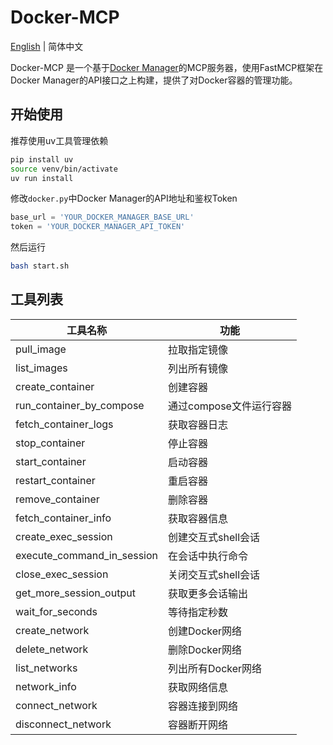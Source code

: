 # Docker-MCP

[English](README.md) | 简体中文

Docker-MCP 是一个基于[Docker Manager](https://github.com/DullJZ/docker-manager)的MCP服务器，使用FastMCP框架在Docker Manager的API接口之上构建，提供了对Docker容器的管理功能。

## 开始使用

推荐使用uv工具管理依赖

```bash
pip install uv
source venv/bin/activate
uv run install
```

修改`docker.py`中Docker Manager的API地址和鉴权Token

```python
base_url = 'YOUR_DOCKER_MANAGER_BASE_URL'
token = 'YOUR_DOCKER_MANAGER_API_TOKEN'
```

然后运行

```bash
bash start.sh
```

## 工具列表

| 工具名称 | 功能 |
| -------- | ---- |
| pull_image | 拉取指定镜像 |
| list_images | 列出所有镜像 |
| create_container | 创建容器 |
| run_container_by_compose | 通过compose文件运行容器 |
| fetch_container_logs | 获取容器日志 |
| stop_container | 停止容器 |
| start_container | 启动容器 |
| restart_container | 重启容器 |
| remove_container | 删除容器 |
| fetch_container_info | 获取容器信息 |
| create_exec_session | 创建交互式shell会话 |
| execute_command_in_session | 在会话中执行命令 |
| close_exec_session | 关闭交互式shell会话 |
| get_more_session_output | 获取更多会话输出 |
| wait_for_seconds | 等待指定秒数 |
| create_network | 创建Docker网络 |
| delete_network | 删除Docker网络 |
| list_networks | 列出所有Docker网络 |
| network_info | 获取网络信息 |
| connect_network | 容器连接到网络 |
| disconnect_network | 容器断开网络 |